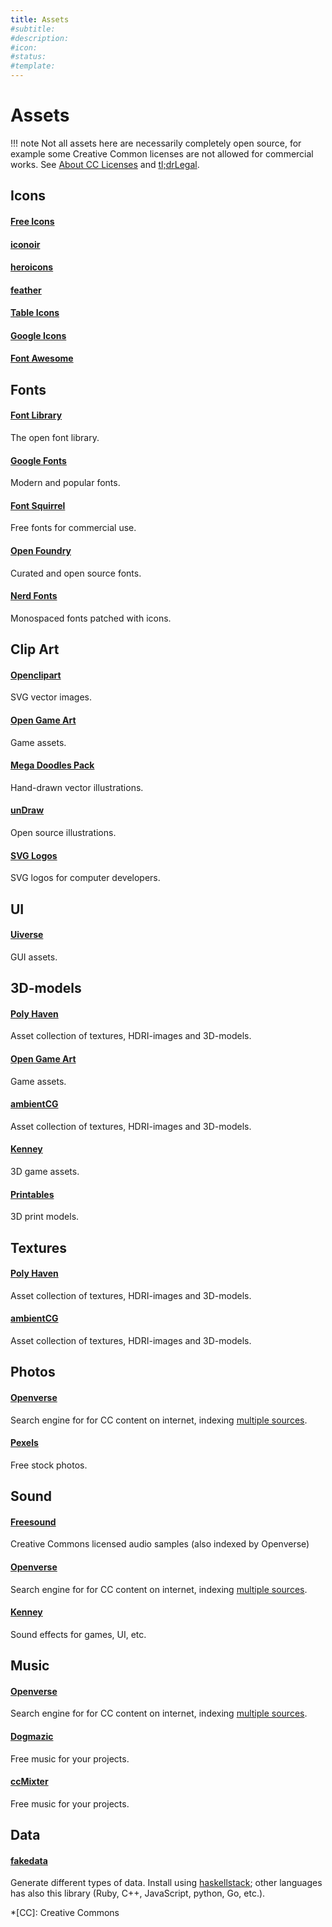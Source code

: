 ```yaml
---
title: Assets
#subtitle: 
#description: 
#icon: 
#status:
#template: 
---
```


# Assets

!!! note
    Not all assets here are necessarily completely open source, for example some Creative Common licenses are not allowed for commercial works. See [About CC Licenses](https://creativecommons.org/share-your-work/cclicenses/) and [tl;drLegal](https://www.tldrlegal.com/).


## Icons
<!--For more icons, take a look here: [https://github.com/topics/icons](https://github.com/topics/icons)-->

#### [Free Icons](https://free-icons.github.io/free-icons/)

#### [iconoir](https://iconoir.com/)

#### [heroicons](https://heroicons.com/)

#### [feather](https://feathericons.com/)

#### [Table Icons](https://tabler.io/icons)

#### [Google Icons](https://fonts.google.com/icons)

#### [Font Awesome](https://github.com/FortAwesome/Font-Awesome)


## Fonts

#### [Font Library](https://fontlibrary.org/)
The open font library.

#### [Google Fonts](https://fonts.google.com/)
Modern and popular fonts.

#### [Font Squirrel](https://www.fontsquirrel.com/)
Free fonts for commercial use.

#### [Open Foundry](https://open-foundry.com/)
Curated and open source fonts.

#### [Nerd Fonts](https://www.nerdfonts.com/)
Monospaced fonts patched with icons.


## Clip Art

#### [Openclipart](https://openclipart.org/)
SVG vector images. 

#### [Open Game Art](https://opengameart.org/)
Game assets.

#### [Mega Doodles Pack](https://github.com/MariaLetta/mega-doodles-pack)
Hand-drawn vector illustrations.

#### [unDraw](https://undraw.co/)
Open source illustrations.

#### [SVG Logos](https://svglogos.dev/)
SVG logos for computer developers.


## UI

#### [Uiverse](https://uiverse.io/)
GUI assets.


## 3D-models

#### [Poly Haven](https://polyhaven.com/)
Asset collection of textures, HDRI-images and 3D-models.

#### [Open Game Art](https://opengameart.org/)
Game assets.

#### [ambientCG](https://ambientcg.com/)
Asset collection of textures, HDRI-images and 3D-models.

#### [Kenney](https://www.kenney.nl/assets/category:3D)
3D game assets.

#### [Printables](https://www.printables.com/)
3D print models.


## Textures

#### [Poly Haven](https://polyhaven.com/)
Asset collection of textures, HDRI-images and 3D-models.

#### [ambientCG](https://ambientcg.com/)
Asset collection of textures, HDRI-images and 3D-models.


## Photos

#### [Openverse](https://openverse.org/)
Search engine for for CC content on internet, indexing [multiple sources](https://openverse.org/sources).

#### [Pexels](https://www.pexels.com/)
Free stock photos.


## Sound


#### [Freesound](https://freesound.org/)
Creative Commons licensed audio samples (also indexed by Openverse)

#### [Openverse](https://openverse.org/)
Search engine for for CC content on internet, indexing [multiple sources](https://openverse.org/sources).

#### [Kenney](https://www.kenney.nl/assets/category:Audio)
Sound effects for games, UI, etc.


## Music

#### [Openverse](https://openverse.org/)
Search engine for for CC content on internet, indexing [multiple sources](https://openverse.org/sources).

#### [Dogmazic](https://www.dogmazic.net/?lang=en)
Free music for your projects.

#### [ccMixter](http://dig.ccmixter.org/)
Free music for your projects.


## Data

#### [fakedata](https://github.com/fakedata-haskell/fakedata)
Generate different types of data. Install using [haskellstack](https://docs.haskellstack.org/en/stable/#how-to-install-stack); other languages has also this library (Ruby, C++, JavaScript, python, Go, etc.).


*[CC]: Creative Commons
